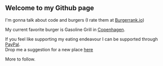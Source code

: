## Welcome to my Github page
I'm gonna talk about code and burgers (I rate them at [Burgerrank.io](https://burgerrank.io/))

My current favorite burger is Gasoline Grill in [Copenhagen](https://www.google.co.uk/maps/place/Gasoline+Grill/@55.6832368,12.5830006,17z/data=!3m1!4b1!4m5!3m4!1s0x46525319a9ee66e1:0xb6850b6a3fa2148a!8m2!3d55.6832338!4d12.5851892?hl=en).

If you feel like supporting my eating endeavour I can be supported through [PayPal](paypal.me/listentojohan).  
Drop me a suggestion for a new place [here](https://docs.google.com/forms/d/e/1FAIpQLSe0EYAdVYxgwol0e_sdNnLwX53pCDTbse_J1rp_vFhzoLoCgQ/viewform?usp=sf_link)

More to follow.
